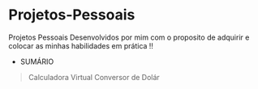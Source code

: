 # Projetos-Pessoais
Projetos Pessoais Desenvolvidos por mim com o proposito de adquirir e colocar as minhas habilidades em prática !!

- SUMÁRIO 

>Calculadora Virtual
>Conversor de Dolár
